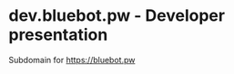 # dev.bluebot.pw - Developer presentation

Subdomain for <a href="https://bluebot.pw">https://bluebot.pw</a>